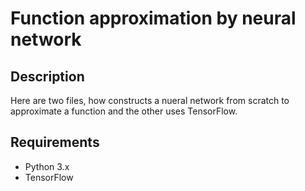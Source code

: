 # Function approximation by neural network

## Description
Here are two files, how constructs a nueral network from scratch to approximate a function and the other uses TensorFlow.

## Requirements
- Python 3.x
- TensorFlow

